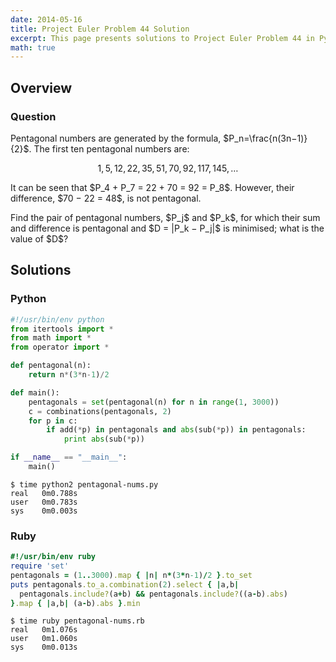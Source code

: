 ```yaml
---
date: 2014-05-16
title: Project Euler Problem 44 Solution
excerpt: This page presents solutions to Project Euler Problem 44 in Python and Ruby.
math: true
---
```



## Overview


### Question

<p>
Pentagonal numbers are generated by the formula, $P_n=\frac{n(3n−1)}{2}$. The first ten pentagonal numbers are:
</p>

$$1, 5, 12, 22, 35, 51, 70, 92, 117, 145, \dots$$

<p>
It can be seen that $P_4 + P_7 = 22 + 70 = 92 = P_8$. However, their difference, $70 − 22 = 48$, is not pentagonal.
</p>

<p>
Find the pair of pentagonal numbers, $P_j$ and $P_k$, for which their sum and difference is pentagonal and $D = |P_k − P_j|$ is minimised; what is the value of $D$?
</p>






## Solutions

### Python

```python
#!/usr/bin/env python
from itertools import *
from math import *
from operator import *

def pentagonal(n):
    return n*(3*n-1)/2

def main():
    pentagonals = set(pentagonal(n) for n in range(1, 3000))
    c = combinations(pentagonals, 2)
    for p in c:
        if add(*p) in pentagonals and abs(sub(*p)) in pentagonals:
            print abs(sub(*p))

if __name__ == "__main__":
    main()
```


```
$ time python2 pentagonal-nums.py
real   0m0.788s
user   0m0.783s
sys    0m0.003s
```



### Ruby

```ruby
#!/usr/bin/env ruby
require 'set'
pentagonals = (1..3000).map { |n| n*(3*n-1)/2 }.to_set
puts pentagonals.to_a.combination(2).select { |a,b|
  pentagonals.include?(a+b) && pentagonals.include?((a-b).abs)
}.map { |a,b| (a-b).abs }.min
```


```
$ time ruby pentagonal-nums.rb
real   0m1.076s
user   0m1.060s
sys    0m0.013s
```


